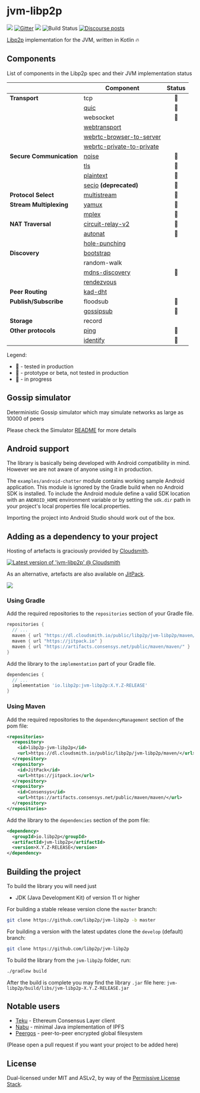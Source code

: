 # jvm-libp2p

[![](https://img.shields.io/badge/project-libp2p-yellow.svg?style=flat-square)](https://libp2p.io/)
[![Gitter](https://img.shields.io/gitter/room/libp2p/jvm-libp2p.svg)](https://gitter.im/jvm-libp2p/community)
[![](https://img.shields.io/badge/freenode-%23libp2p-yellow.svg?style=flat-square)](http://webchat.freenode.net/?channels=%23libp2p)
![Build Status](https://github.com/libp2p/jvm-libp2p/actions/workflows/build.yml/badge.svg?branch=master)
[![Discourse posts](https://img.shields.io/discourse/https/discuss.libp2p.io/posts.svg)](https://discuss.libp2p.io)

[Libp2p](https://libp2p.io/) implementation for the JVM, written in Kotlin 🔥

## Components

List of components in the Libp2p spec and their JVM implementation status 

|                          | Component                                                                                       |      Status      |
|--------------------------|-------------------------------------------------------------------------------------------------|:----------------:|
| **Transport**            | tcp                                                                                             |  :green_apple:   |
|                          | [quic](https://github.com/libp2p/specs/tree/master/quic)                                        |     :tomato:     |
|                          | websocket                                                                                       |     :lemon:      |
|                          | [webtransport](https://github.com/libp2p/specs/tree/master/webtransport)                        |                  |
|                          | [webrtc-browser-to-server](https://github.com/libp2p/specs/blob/master/webrtc/webrtc-direct.md) |                  |
|                          | [webrtc-private-to-private](https://github.com/libp2p/specs/blob/master/webrtc/webrtc.md)       |                  |
| **Secure Communication** | [noise](https://github.com/libp2p/specs/blob/master/noise/)                                     |  :green_apple:   |
|                          | [tls](https://github.com/libp2p/specs/blob/master/tls/tls.md)                                   |     :lemon:      |
|                          | [plaintext](https://github.com/libp2p/specs/blob/master/plaintext/README.md)                    |     :lemon:      |
|                          | [secio](https://github.com/libp2p/specs/blob/master/secio/README.md) **(deprecated)**           |  :green_apple:   |
| **Protocol Select**      | [multistream](https://github.com/multiformats/multistream-select)                               |  :green_apple:   |
| **Stream Multiplexing**  | [yamux](https://github.com/libp2p/specs/blob/master/yamux/README.md)                            |     :lemon:      |
|                          | [mplex](https://github.com/libp2p/specs/blob/master/mplex/README.md)                            |  :green_apple:   |
| **NAT Traversal**        | [circuit-relay-v2](https://github.com/libp2p/specs/blob/master/relay/circuit-v2.md)             |     :lemon:      |
|                          | [autonat](https://github.com/libp2p/specs/tree/master/autonat)                                  |     :lemon:      |
|                          | [hole-punching](https://github.com/libp2p/specs/blob/master/connections/hole-punching.md)       |                  |
| **Discovery**            | [bootstrap](https://github.com/libp2p/specs/blob/master/kad-dht/README.md#bootstrap-process)    |                  |
|                          | random-walk                                                                                     |                  |
|                          | [mdns-discovery](https://github.com/libp2p/specs/blob/master/discovery/mdns.md)                 |     :lemon:      |
|                          | [rendezvous](https://github.com/libp2p/specs/blob/master/rendezvous/README.md)                  |                  |
| **Peer Routing**         | [kad-dht](https://github.com/libp2p/specs/blob/master/kad-dht/README.md)                        |                  |
| **Publish/Subscribe**    | floodsub                                                                                        |     :lemon:      |
|                          | [gossipsub](https://github.com/libp2p/specs/tree/master/pubsub/gossipsub)                       |  :green_apple:   |
| **Storage**              | record                                                                                          |                  |
| **Other protocols**      | [ping](https://github.com/libp2p/specs/blob/master/ping/ping.md)                                |  :green_apple:   |
|                          | [identify](https://github.com/libp2p/specs/blob/master/identify/README.md)                      |  :green_apple:   |

Legend:
- :green_apple: - tested in production
- :lemon: - prototype or beta, not tested in production
- :tomato: - in progress 

## Gossip simulator

Deterministic Gossip simulator which may simulate networks as large as 10000 of peers

Please check the Simulator [README](tools/simulator/README.md) for more details

## Android support

The library is basically being developed with Android compatibility in mind. 
However we are not aware of anyone using it in production.

The `examples/android-chatter` module contains working sample Android application. This module is ignored by the Gradle 
build when no Android SDK is installed. 
To include the Android module define a valid SDK location with an `ANDROID_HOME` environment variable
or by setting the `sdk.dir` path in your project's local properties file local.properties.

Importing the project into Android Studio should work out of the box.

## Adding as a dependency to your project

Hosting of artefacts is graciously provided by [Cloudsmith](https://cloudsmith.com).

[![Latest version of 'jvm-libp2p' @ Cloudsmith](https://api-prd.cloudsmith.io/v1/badges/version/libp2p/jvm-libp2p/maven/jvm-libp2p/latest/a=noarch;xg=io.libp2p/?render=true&show_latest=true)](https://cloudsmith.io/~libp2p/repos/jvm-libp2p/packages/detail/maven/jvm-libp2p/latest/a=noarch;xg=io.libp2p/)

As an alternative, artefacts are also available on [JitPack](https://jitpack.io/).

[![](https://jitpack.io/v/libp2p/jvm-libp2p.svg)](https://jitpack.io/#libp2p/jvm-libp2p)

### Using Gradle
Add the required repositories to the `repositories` section of your Gradle file.
```groovy
repositories {
  // ...
  maven { url "https://dl.cloudsmith.io/public/libp2p/jvm-libp2p/maven/" }
  maven { url "https://jitpack.io" }  
  maven { url "https://artifacts.consensys.net/public/maven/maven/" }
}
```
Add the library to the `implementation` part of your Gradle file.
```groovy
dependencies {
  // ...
  implementation 'io.libp2p:jvm-libp2p:X.Y.Z-RELEASE'
}
```
### Using Maven
Add the required repositories  to the `dependencyManagement` section of the pom file:
```xml
<repositories>
  <repository>
    <id>libp2p-jvm-libp2p</id>
    <url>https://dl.cloudsmith.io/public/libp2p/jvm-libp2p/maven/</url>
  </repository>
  <repository>
    <id>JitPack</id>
    <url>https://jitpack.io</url>
  </repository>
  <repository>
    <id>Consensys</id>
    <url>https://artifacts.consensys.net/public/maven/maven/</url>
  </repository>
</repositories>
```
Add the library to the `dependencies` section of the pom file:
``` xml
<dependency>
  <groupId>io.libp2p</groupId>
  <artifactId>jvm-libp2p</artifactId>
  <version>X.Y.Z-RELEASE</version>
</dependency>
```

## Building the project 

To build the library you will need just 
- JDK (Java Development Kit) of version 11 or higher
 
For building a stable release version clone the `master` branch:  
```bash
git clone https://github.com/libp2p/jvm-libp2p -b master
```
For building a version with the latest updates clone the `develop` (default) branch:
```bash
git clone https://github.com/libp2p/jvm-libp2p
```

To build the library from the `jvm-libp2p` folder, run:
```bash
./gradlew build
```

After the build is complete you may find the library `.jar` file here: `jvm-libp2p/build/libs/jvm-libp2p-X.Y.Z-RELEASE.jar`

## Notable users

- [Teku](https://github.com/Consensys/teku) - Ethereum Consensus Layer client 
- [Nabu](https://github.com/peergos/nabu) - minimal Java implementation of IPFS
- [Peergos](https://github.com/peergos/peergos) - peer-to-peer encrypted global filesystem

(Please open a pull request if you want your project to be added here)

## License

Dual-licensed under MIT and ASLv2, by way of the [Permissive License
Stack](https://protocol.ai/blog/announcing-the-permissive-license-stack/).
